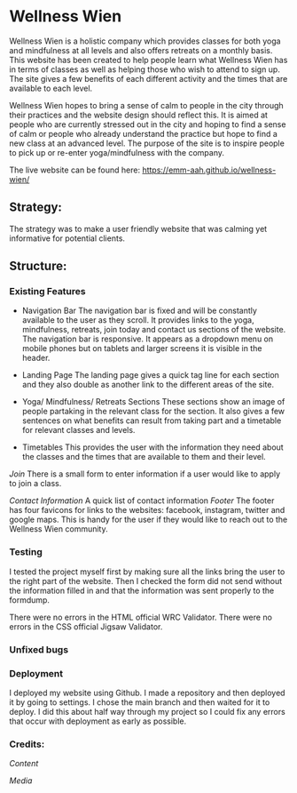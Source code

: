 # Wellness Wien
Wellness Wien is a holistic company which provides classes for both yoga and mindfulness at all levels and also offers retreats on a monthly basis. This website has been created to help people learn what Wellness Wien has in terms of classes as well as helping those who wish to attend to sign up. The site gives a few benefits of each different activity and the times that are available to each level.

Wellness Wien hopes to bring a sense of calm to people in the city through their practices and the website design should reflect this. It is aimed at people who are currently stressed out in the city and hoping to find a sense of calm or people who already understand the practice but hope to find a new class at an advanced level. The purpose of the site is to inspire people to pick up or re-enter yoga/mindfulness with the company.

The live website can be found here: <https://emm-aah.github.io/wellness-wien/>

## Strategy:

The strategy was to make a user friendly website that was calming yet informative for potential clients.

## Structure:

### Existing Features

- Navigation Bar
The navigation bar is fixed and will be constantly available to the user as they scroll. It provides links to the yoga, mindfulness, retreats, join today and contact us sections of the website. The navigation bar is responsive. It appears as a dropdown menu on mobile phones but on tablets and larger screens it is visible in the header.

- Landing Page
The landing page gives a quick tag line for each section and they also double as another link to the different areas of the site.

- Yoga/ Mindfulness/ Retreats Sections
These sections show an image of people partaking in the relevant class for the section. It also gives a few sentences on what benefits can result from taking part and a timetable for relevant classes and levels.

- Timetables
This provides the user with the information they need about the classes and the times that are available to them and their level.

_Join_
There is a small form to enter information if a user would like to apply to join a class.

_Contact Information_
A quick list of contact information
_Footer_
The footer has four favicons for links to the websites: facebook, instagram, twitter and google maps. This is handy for the user if they would like to reach out to the Wellness Wien community.

### Testing

I tested the project myself first by making sure all the links bring the user to the right part of the website. Then I checked the form did not send without the information filled in and that the information was sent properly to the formdump.

There were no errors in the HTML official WRC Validator.
There were no errors in the CSS official Jigsaw Validator.

### Unfixed bugs

### Deployment
I deployed my website using Github. I made a repository and then deployed it by going to settings. I chose the main branch and then waited for it to deploy. I did this about half way through my project so I could fix any errors that occur with deployment as early as possible.

### Credits:
_Content_

_Media_

